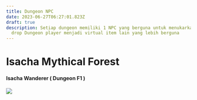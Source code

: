 ```yaml
---
title: Dungeon NPC
date: 2023-06-27T06:27:01.823Z
draft: true
description: Setiap dungeon memiliki 1 NPC yang berguna untuk menukarkan loot
  drop Dungeon player menjadi virtual item lain yang lebih berguna
---
```

# Isacha Mythical Forest

#### Isacha Wanderer ( Dungeon F1 )

![](/img/uploads/2023-06-27_13.15.36.png)